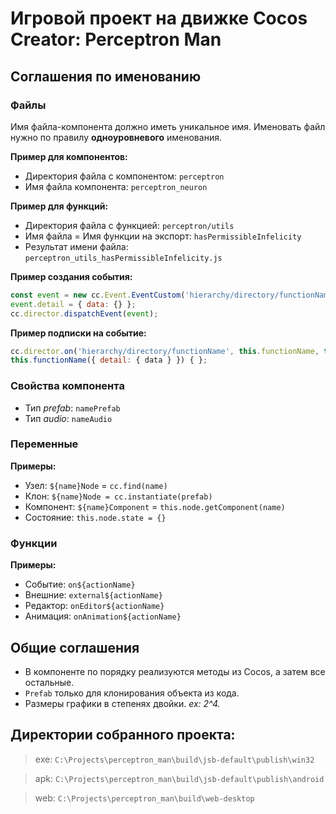 # Игровой проект на движке Cocos Creator: Perceptron Man

## Соглашения по именованию

### Файлы

Имя файла-компонента должно иметь уникальное имя.
Именовать файл нужно по правилу **одноуровневого** именования.

**Пример для компонентов:**

- Директория файла с компонентом: `perceptron`
- Имя файла компонента: `perceptron_neuron`

**Пример для функций:**

- Директория файла с функцией: `perceptron/utils`
- Имя файла = Имя функции на экспорт: `hasPermissibleInfelicity`
- Результат имени файла: `perceptron_utils_hasPermissibleInfelicity.js`

**Пример создания события:**

```js
const event = new cc.Event.EventCustom('hierarchy/directory/functionName');
event.detail = { data: {} };
cc.director.dispatchEvent(event);
```

**Пример подписки на событие:**

```js
cc.director.on('hierarchy/directory/functionName', this.functionName, this);
this.functionName({ detail: { data } }) { };
```

### Свойства компонента

- Тип _prefab_: `namePrefab`
- Тип _audio_: `nameAudio`

### Переменные

**Примеры:**

- Узел: `${name}Node` = `cc.find(name)`
- Клон: `${name}Node = cc.instantiate(prefab)`
- Компонент: `${name}Component` = `this.node.getComponent(name)`
- Состояние: `this.node.state = {}`

### Функции

**Примеры:**

- Событие: `on${actionName}`
- Внешние: `external${actionName}`
- Редактор: `onEditor${actionName}`
- Анимация: `onAnimation${actionName}`

## Общие соглашения

- В компоненте по порядку реализуются методы из Cocos, а затем все остальные.
- `Prefab` только для клонирования объекта из кода.
- Размеры графики в степенях двойки. _ex: 2^4._

## Директории собранного проекта:

> exe: `C:\Projects\perceptron_man\build\jsb-default\publish\win32`

> apk: `C:\Projects\perceptron_man\build\jsb-default\publish\android`

> web: `C:\Projects\perceptron_man\build\web-desktop`
